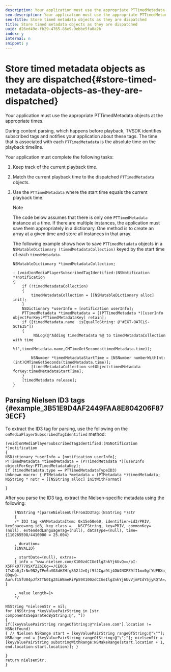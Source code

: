 ```yaml
---
description: Your application must use the appropriate PTTimedMetadata objects at the appropriate times.
seo-description: Your application must use the appropriate PTTimedMetadata objects at the appropriate times.
seo-title: Store timed metadata objects as they are dispatched
title: Store timed metadata objects as they are dispatched
uuid: d26ed49e-fb29-4765-86e9-9ebbe5fa0a2b
index: y
internal: n
snippet: y
---
```


# Store timed metadata objects as they are dispatched{#store-timed-metadata-objects-as-they-are-dispatched}

Your application must use the appropriate PTTimedMetadata objects at the appropriate times.

 During content parsing, which happens before playback, TVSDK identifies subscribed tags and notifies your application about these tags. The time that is associated with each `PTTimedMetadata` is the absolute time on the playback timeline.

Your application must complete the following tasks: 

1. Keep track of the current playback time.
1. Match the current playback time to the dispatched `PTTimedMetadata` objects.

1. Use the `PTTimedMetadata` where the start time equals the current playback time.

   >[!NOTE]
   >
   >The code below assumes that there is only one `PTTimedMetadata` instance at a time. If there are multiple instances, the application must save them appropriately in a dictionary. One method is to create an array at a given time and store all instances in that array.

   The following example shows how to save `PTTimedMetadata` objects in a `NSMutableDictionary (timedMetadataCollection)` keyed by the start time of each `timedMetadata`. 

   ```
   NSMutableDictionary *timedMetadataCollection; 
     
   - (void)onMediaPlayerSubscribedTagIdentified:(NSNotification *)notification 
   { 
       if (!timedMetadataCollection) 
       { 
           timedMetadataCollection = [[NSMutableDictionary alloc] init]; 
       } 
       NSDictionary *userInfo = [notification userInfo]; 
       PTTimedMetadata *timedMetadata = [(PTTimedMetadata *)[userInfo objectForKey:PTTimedMetadataKey] retain]; 
       if ([timedMetadata.name  isEqualToString: @"#EXT-OATCLS-SCTE35"]) 
       { 
            NSLog(@"Adding timedMetadata %@ to timedMetadataCollection with time                      
                    %f",timedMetadata.name,CMTimeGetSeconds(timedMetadata.time)); 
     
           NSNumber *timedMetadataStartTime = [NSNumber numberWithInt:(int)CMTimeGetSeconds(timedMetadata.time)]; 
           [timedMetadataCollection setObject:timedMetadata forKey:timedMetadataStartTime]; 
       } 
       [timedMetadata release]; 
   }
   ```

## Parsing Nielsen ID3 tags {#example_3B51E9D4AF2449FAA8E804206F873ECF}

To extract the ID3 tag for parsing, use the following on the `onMediaPlayerSubscribedTagIdentified` method: 

```
(void)onMediaPlayerSubscribedTagIdentified:(NSNotification *)notification 
{ 
NSDictionary *userInfo = [notification userInfo]; 
PTTimedMetadata *timedMetadata = (PTTimedMetadata *)[userInfo objectForKey:PTTimedMetadataKey]; 
if (timedMetadata.type == PTTimedMetadataTypeID3) 
Unknown macro: { PTMetadata *metadata = (PTMetadata *)timedMetadata; NSString * nstr = [[NSString alloc] initWithFormat} 
 
}
```

After you parse the ID3 tag, extract the Nielsen-specific metadata using the following: 

```
    (NSString *)parseNielsenUrlFromID3Tag:(NSString *)str 
    { 
    /* ID3 tag <AVMetadataItem: 0x15e58e60, identifier=id3/PRIV, keySpace=org.id3, key class = __NSCFString, key=PRIV, commonKey=(null), extendedLanguageTag=(null), dataType=(null), time= {110265598/4410000 = 25.004} 
 
    , duration= 
    {INVALID} 
 
    , startDate=(null), extras= 
    { info = "www.nielsen.com/X100zdCIGeIlgZnkYj6UvQ==/pI-X5FFk07770SXf2ZbI6g==/CE0C6​1TsDo0jIrNn9N2yTPe6nVG3dHZHfgS52fJeQjf9fJCga9tj4OW4NXPZ9fI1mx0gfYUPBXnjqolHemZPtn_FCoNg​8Dqw8-Auruf15fU04pJfXTTN0IgZ4iWBmeRiPpS9X100zdCIGeIlgZnkYj6UvVjmPIdY5jyRQTA=/00000/21778/00"; } 
 
    , value length=1> 
    */ 
 
NSString *nielsenStr = nil; 
for (NSString *keyValuePairString in [str componentsSeparatedByString:@", "]) 
{ 
if([keyValuePairString rangeOfString:@"nielsen.com"].location != NSNotFound) 
{ // Nielsen NSRange start = [keyValuePairString rangeOfString:@"\""]; NSRange end = [keyValuePairString rangeOfString:@"\";"]; nielsenStr = [keyValuePairString substringWithRange:NSMakeRange(start.location + 1, end.location-start.location)]; } 
 
} 
return nielsenStr; 
}
```

